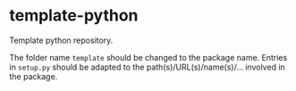 # template-python
 Template python repository.

The folder name `template` should be changed to the package name.
Entries in `setup.py` should be adapted to the path(s)/URL(s)/name(s)/...
involved in the package.

